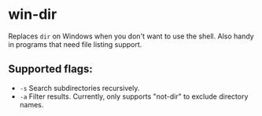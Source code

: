 # win-dir

Replaces `dir` on Windows when you don't want to use the shell. Also handy in programs that need file listing support.

## Supported flags:

* `-s` Search subdirectories recursively.
* `-a` Filter results. Currently, only supports "not-dir" to exclude directory names. 

